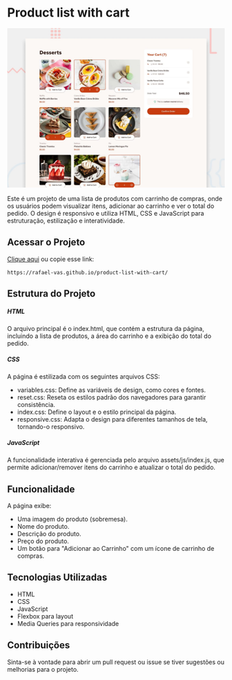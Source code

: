 # Product list with cart

![Design preview for the Product list with cart coding challenge](./preview.jpg)

Este é um projeto de uma lista de produtos com carrinho de compras, onde os usuários podem visualizar itens, adicionar ao carrinho e ver o total do pedido. O design é responsivo e utiliza HTML, CSS e JavaScript para estruturação, estilização e interatividade.

## Acessar o Projeto
[Clique aqui](https://rafael-vas.github.io/product-list-with-cart/) ou copie esse link:
```
https://rafael-vas.github.io/product-list-with-cart/
```

## Estrutura do Projeto

##### HTML
O arquivo principal é o index.html, que contém a estrutura da página, incluindo a lista de produtos, a área do carrinho e a exibição do total do pedido.

##### CSS
A página é estilizada com os seguintes arquivos CSS:

- variables.css: Define as variáveis de design, como cores e fontes.
- reset.css: Reseta os estilos padrão dos navegadores para garantir consistência.
- index.css: Define o layout e o estilo principal da página.
- responsive.css: Adapta o design para diferentes tamanhos de tela, tornando-o responsivo.

##### JavaScript
A funcionalidade interativa é gerenciada pelo arquivo assets/js/index.js, que permite adicionar/remover itens do carrinho e atualizar o total do pedido.

## Funcionalidade
A página exibe:

- Uma imagem do produto (sobremesa).
- Nome do produto.
- Descrição do produto.
- Preço do produto.
- Um botão para "Adicionar ao Carrinho" com um ícone de carrinho de compras.

## Tecnologias Utilizadas
- HTML
- CSS
- JavaScript
- Flexbox para layout
- Media Queries para responsividade

## Contribuições
Sinta-se à vontade para abrir um pull request ou issue se tiver sugestões ou melhorias para o projeto.